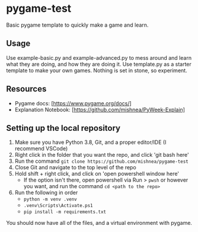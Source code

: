 # pygame-test

Basic pygame template to quickly make a game and learn.

## Usage

Use example-basic.py and example-advanced.py to mess around and learn what they are doing, and how they are doing it.
Use template.py as a starter template to make your own games.
Nothing is set in stone, so experiment.

## Resources

- Pygame docs: [https://www.pygame.org/docs/]
- Explanation Notebook: [https://github.com/mishnea/PyWeek-Explain]

## Setting up the local repository

1. Make sure you have Python 3.8, Git, and a proper editor/IDE (I recommend VSCode)
2. Right click in the folder that you want the repo, and click 'git bash here'
3. Run the command `git clone https://github.com/mishnea/pygame-test`
4. Close Git and navigate to the top level of the repo
5. Hold shift + right click, and click on 'open powershell window here'
   - If the option isn't there, open powershell via Run > `pwsh` or however you want, and run the command
   `cd <path to the repo>`
6. Run the following in order
   - `python -m venv .venv`
   - `.venv\Scripts\Activate.ps1`
   - `pip install -m requirements.txt`

You should now have all of the files, and a virtual environment with pygame.
